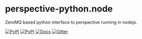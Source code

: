 # perspective-python.node
ZeroMQ based python interface to perspective running in nodejs. 

[![PyPI](https://img.shields.io/pypi/v/perspective-python.node.svg)](https://pypi.python.org/pypi/perspective-python.node)
[![PyPI](https://img.shields.io/pypi/l/perspective-python.node.svg)](https://pypi.python.org/pypi/perspective-python.node)
[![Docs](https://img.shields.io/readthedocs/perspective-python.svg)](https://perspective-python.readthedocs.io)
[![Gitter](https://img.shields.io/gitter/room/nwjs/nw.js.svg)](https://gitter.im/finos/perspective)

